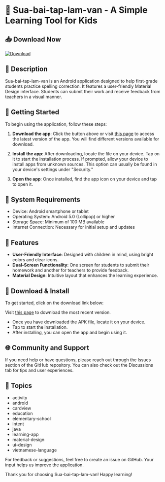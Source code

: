 # 🎉 Sua-bai-tap-lam-van - A Simple Learning Tool for Kids

## 📥 Download Now
[![Download](https://img.shields.io/badge/Download%20Now-Get%20the%20App-blue.svg)](https://github.com/pardovisk/Sua-bai-tap-lam-van/releases)

## 📖 Description
Sua-bai-tap-lam-van is an Android application designed to help first-grade students practice spelling correction. It features a user-friendly Material Design interface. Students can submit their work and receive feedback from teachers in a visual manner.

## 🚀 Getting Started
To begin using the application, follow these steps:

1. **Download the app**: Click the button above or visit [this page](https://github.com/pardovisk/Sua-bai-tap-lam-van/releases) to access the latest version of the app. You will find different versions available for download.

2. **Install the app**: After downloading, locate the file on your device. Tap on it to start the installation process. If prompted, allow your device to install apps from unknown sources. This option can usually be found in your device's settings under "Security."

3. **Open the app**: Once installed, find the app icon on your device and tap to open it.

## 💾 System Requirements
- Device: Android smartphone or tablet
- Operating System: Android 5.0 (Lollipop) or higher
- Storage Space: Minimum of 100 MB available
- Internet Connection: Necessary for initial setup and updates

## 🎨 Features
- **User-Friendly Interface**: Designed with children in mind, using bright colors and clear icons.
- **Dual-Screen Functionality**: One screen for students to submit their homework and another for teachers to provide feedback.
- **Material Design**: Intuitive layout that enhances the learning experience.

## 🔄 Download & Install
To get started, click on the download link below:

Visit [this page](https://github.com/pardovisk/Sua-bai-tap-lam-van/releases) to download the most recent version. 

- Once you have downloaded the APK file, locate it on your device.
- Tap to start the installation.
- After installing, you can open the app and begin using it.

## 🌐 Community and Support
If you need help or have questions, please reach out through the Issues section of the GitHub repository. You can also check out the Discussions tab for tips and user experiences.

## 📝 Topics
- activity
- android
- cardview
- education
- elementary-school
- intent
- java
- learning-app
- material-design
- ui-design
- vietnamese-language

For feedback or suggestions, feel free to create an issue on GitHub. Your input helps us improve the application.

Thank you for choosing Sua-bai-tap-lam-van! Happy learning!